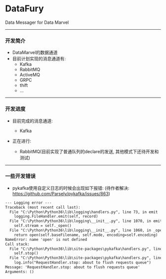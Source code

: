 # DataFury
Data Messager for Data Marvel

---

<h3 id="DevInfo">开发简介</h3>

* DataMarvel的数据通道
* 目前计划实现的消息通道有:
    * Kafka
    * RabbitMQ
    * ActiveMQ
    * GRPC
    * thift
    * ...

---

<h3 id="DevProcess">开发进度</h3>

* 目前完成的消息通道:
    * Kafka

* 正在进行:
    * RabbitMQ(目前实现了普通队列的declare的发送, 其他模式下还待开发和测试)

---

<h3 id="DevError">一些开发错误</h3>

* pykafka使用自定义日志的时候会出现如下报错: (待作者解决: https://github.com/Parsely/pykafka/issues/863)

```html
--- Logging error ---
Traceback (most recent call last):
  File "C:\Python\Python36\lib\logging\handlers.py", line 73, in emit
    logging.FileHandler.emit(self, record)
  File "C:\Python\Python36\lib\logging\__init__.py", line 1070, in emit
    self.stream = self._open()
  File "C:\Python\Python36\lib\logging\__init__.py", line 1060, in _open
    return open(self.baseFilename, self.mode, encoding=self.encoding)
NameError: name 'open' is not defined
Call stack:
  File "C:\Python\Python36\lib\site-packages\pykafka\handlers.py", line 164, in __del__
    self.stop()
  File "C:\Python\Python36\lib\site-packages\pykafka\handlers.py", line 190, in stop
    log.info("RequestHandler.stop: about to flush requests queue")
Message: 'RequestHandler.stop: about to flush requests queue'
Arguments: ()
```